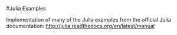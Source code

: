 #Julia Examples

Implementation of many of the Julia examples from the official Julia
documentation:
http://julia.readthedocs.org/en/latest/manual

